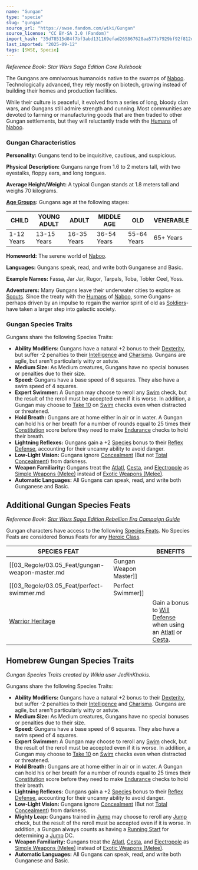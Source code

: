 ```yaml
---
name: "Gungan"
type: "specie"
slug: "gungan"
source_url: "https://swse.fandom.com/wiki/Gungan"
source_license: "CC BY-SA 3.0 (Fandom)"
import_hash: "35d78515d84f7bf3abd131169efad265867628aa577b7929bf92f812dfe1e1b7"
last_imported: "2025-09-12"
tags: [SWSE, Specie]
---
```

*Reference Book: Star Wars Saga Edition Core Rulebook*

The Gungans are omnivorous humanoids native to the swamps of [Naboo](https://swse.fandom.com/wiki/Naboo). Technologically advanced, they rely mostly on biotech, growing instead of building their homes and production facilities.

While their culture is peaceful, it evolved from a series of long, bloody clan wars, and Gungans still admire strength and cunning. Most communities are devoted to farming or manufacturing goods that are then traded to other Gungan settlements, but they will reluctantly trade with the [Humans](https://swse.fandom.com/wiki/Humans) of [Naboo](https://swse.fandom.com/wiki/Naboo).

### Gungan Characteristics
**Personality:** Gungans tend to be inquisitive, cautious, and suspicious.

**Physical Description:** Gungans range from 1.6 to 2 meters tall, with two eyestalks, floppy ears, and long tongues.

**Average Height/Weight:** A typical Gungan stands at 1.8 meters tall and weighs 70 kilograms.

**[Age Groups](https://swse.fandom.com/wiki/Age_Groups):** Gungans age at the following stages:

| CHILD | YOUNG ADULT | ADULT | MIDDLE AGE | OLD | VENERABLE |
| --- | --- | --- | --- | --- | --- |
| 1-12 Years | 13-15 Years | 16-35 Years | 36-54 Years | 55-64 Years | 65+ Years |

**Homeworld:** The serene world of [Naboo](https://swse.fandom.com/wiki/Naboo).

**Languages:** Gungans speak, read, and write both Gunganese and Basic.

**Example Names:** Fassa, Jar Jar, Rugor, Tarpals, Toba, Tobler Ceel, Yoss.

**Adventurers:** Many Gungans leave their underwater cities to explore as [Scouts](https://swse.fandom.com/wiki/Scouts). Since the treaty with the [Humans](https://swse.fandom.com/wiki/Humans) of [Naboo](https://swse.fandom.com/wiki/Naboo), some Gungans- perhaps driven by an impulse to regain the warrior spirit of old as [Soldiers](https://swse.fandom.com/wiki/Soldiers)- have taken a larger step into galactic society.

### Gungan Species Traits
Gungans share the following Species Traits:
- **Ability Modifiers:** Gungans have a natural +2 bonus to their [Dexterity](https://swse.fandom.com/wiki/Dexterity), but suffer -2 penalties to their [Intelligence](https://swse.fandom.com/wiki/Intelligence) and [Charisma](https://swse.fandom.com/wiki/Charisma). Gungans are agile, but aren't particularly witty or astute.
- **Medium Size:** As Medium creatures, Gungans have no special bonuses or penalties due to their size.
- **Speed:** Gungans have a base speed of 6 squares. They also have a swim speed of 4 squares.
- **Expert Swimmer:** A Gungan may choose to reroll any [Swim](https://swse.fandom.com/wiki/Swim) check, but the result of the reroll must be accepted even if it is worse. In addition, a Gungan may choose to [Take 10](https://swse.fandom.com/wiki/Take_10) on [Swim](https://swse.fandom.com/wiki/Swim) checks even when distracted or threatened.
- **Hold Breath:** Gungans are at home either in air or in water. A Gungan can hold his or her breath for a number of rounds equal to 25 times their [Constitution](https://swse.fandom.com/wiki/Constitution) score before they need to make [Endurance](https://swse.fandom.com/wiki/Endurance) checks to hold their breath.
- **Lightning Reflexes:** Gungans gain a +2 [Species](https://swse.fandom.com/wiki/Species) bonus to their [Reflex Defense](https://swse.fandom.com/wiki/Reflex_Defense), accounting for their uncanny ability to avoid danger.
- **Low-Light Vision:** Gungans ignore [Concealment](https://swse.fandom.com/wiki/Concealment) (But not [Total Concealment](https://swse.fandom.com/wiki/Total_Concealment)) from darkness.
- **Weapon Familiarity:** Gungans treat the [Atlatl](https://swse.fandom.com/wiki/Atlatl), [Cesta](https://swse.fandom.com/wiki/Cesta), and [Electropole](https://swse.fandom.com/wiki/Electropole) as [Simple Weapons (Melee)](https://swse.fandom.com/wiki/Simple_Weapons_(Melee)) instead of [Exotic Weapons (Melee)](https://swse.fandom.com/wiki/Exotic_Weapons_(Melee)).
- **Automatic Languages:** All Gungans can speak, read, and write both Gunganese and Basic.
## Additional Gungan Species Feats
*Reference Book: [Star Wars Saga Edition Rebellion Era Campaign Guide](https://swse.fandom.com/wiki/Star_Wars_Saga_Edition_Rebellion_Era_Campaign_Guide)*

Gungan characters have access to the following [Species Feats](https://swse.fandom.com/wiki/Species_Feats). No Species Feats are considered Bonus Feats for any [Heroic Class](https://swse.fandom.com/wiki/Heroic_Class).

| SPECIES FEAT |  | BENEFITS |
| --- | --- | --- |
| [[03_Regole/03.05_Feat/gungan-weapon-master.md|Gungan Weapon Master]] |  | Increase the die type when adding [Force Points](https://swse.fandom.com/wiki/Force_Points) to attacks with an [Atlatl](https://swse.fandom.com/wiki/Atlatl) or [Cesta](https://swse.fandom.com/wiki/Cesta). |
| [[03_Regole/03.05_Feat/perfect-swimmer.md|Perfect Swimmer]] |  | Reroll [Swim](https://swse.fandom.com/wiki/Swim) checks, always keeping the better result. |
| [Warrior Heritage](https://swse.fandom.com/wiki/Warrior_Heritage) |  | Gain a bonus to [Will Defense](https://swse.fandom.com/wiki/Will_Defense) when using an [Atlatl](https://swse.fandom.com/wiki/Atlatl) or [Cesta](https://swse.fandom.com/wiki/Cesta). |

## Homebrew Gungan Species Traits
*Gungan Species Traits created by Wikia user JediInKhakis.*

Gungans share the following Species Traits:
- **Ability Modifiers:** Gungans have a natural +2 bonus to their [Dexterity](https://swse.fandom.com/wiki/Dexterity), but suffer -2 penalties to their [Intelligence](https://swse.fandom.com/wiki/Intelligence) and [Charisma](https://swse.fandom.com/wiki/Charisma). Gungans are agile, but aren't particularly witty or astute.
- **Medium Size:** As Medium creatures, Gungans have no special bonuses or penalties due to their size.
- **Speed:** Gungans have a base speed of 6 squares. They also have a swim speed of 4 squares.
- **Expert Swimmer:** A Gungan may choose to reroll any [Swim](https://swse.fandom.com/wiki/Swim) check, but the result of the reroll must be accepted even if it is worse. In addition, a Gungan may choose to [Take 10](https://swse.fandom.com/wiki/Take_10) on [Swim](https://swse.fandom.com/wiki/Swim) checks even when distracted or threatened.
- **Hold Breath:** Gungans are at home either in air or in water. A Gungan can hold his or her breath for a number of rounds equal to 25 times their [Constitution](https://swse.fandom.com/wiki/Constitution) score before they need to make [Endurance](https://swse.fandom.com/wiki/Endurance) checks to hold their breath.
- **Lightning Reflexes:** Gungans gain a +2 [Species](https://swse.fandom.com/wiki/Species) bonus to their [Reflex Defense](https://swse.fandom.com/wiki/Reflex_Defense), accounting for their uncanny ability to avoid danger.
- **Low-Light Vision:** Gungans ignore [Concealment](https://swse.fandom.com/wiki/Concealment) (But not [Total Concealment](https://swse.fandom.com/wiki/Total_Concealment)) from darkness.
- **Mighty Leap:** Gungans trained in [Jump](https://swse.fandom.com/wiki/Jump) may choose to reroll any [Jump](https://swse.fandom.com/wiki/Jump) check, but the result of the reroll must be accepted even if it is worse. In addition, a Gungan always counts as having a [Running Start](https://swse.fandom.com/wiki/Running_Start) for determining a [Jump](https://swse.fandom.com/wiki/Jump) DC.
- **Weapon Familiarity:** Gungans treat the [Atlatl](https://swse.fandom.com/wiki/Atlatl), [Cesta](https://swse.fandom.com/wiki/Cesta), and [Electropole](https://swse.fandom.com/wiki/Electropole) as [Simple Weapons (Melee)](https://swse.fandom.com/wiki/Simple_Weapons_(Melee)) instead of [Exotic Weapons (Melee)](https://swse.fandom.com/wiki/Exotic_Weapons_(Melee)).
- **Automatic Languages:** All Gungans can speak, read, and write both Gunganese and Basic.